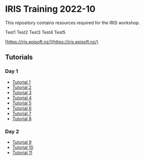 # IRIS Training 2022-10

This repository contains resources required for the IRIS workshop.

Test1
Test2
Test3
Test4
Test5

[https://iris.episoft.nz/](https://iris.episoft.nz/)

## Tutorials

### Day 1

- [Tutorial 1](/practical/Training_001.md)
- [Tutorial 2](/practical/Training_002.md)
- [Tutorial 3](/practical/Training_003.md)
- [Tutorial 4](/practical/Training_004.md)
- [Tutorial 5](/practical/Training_005.md)
- [Tutorial 6](/practical/Training_006.md)
- [Tutorial 7](/practical/Training_007.md)
- [Tutorial 8](/practical/Training_008.md)

### Day 2
- [Tutorial 9](/practical/Training_009.md)
- [Tutorial 10](/practical/Training_010.md)
- [Tutorial 11](/practical/Training_011.md)